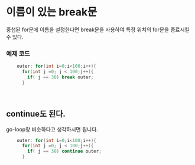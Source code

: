 # 이름이 있는 break문
중첩된 for문에 이름을 설정한다면 break문을 사용하여 특정 위치의 for문을 종료시킬 수 있다.

### 예제 코드
```java
    outer: for(int i=0;i<100;i++){
      for(int j =0; j < 100;j++){
        if( j == 30) break outer;
      }
```
<br>

## continue도 된다.
go-loop랑 비슷하다고 생각하시면 됩니다.


```java
    outer: for(int i=0;i<100;i++){
      for(int j =0; j < 100;j++){
        if( j == 30) continue outer;
      }
```